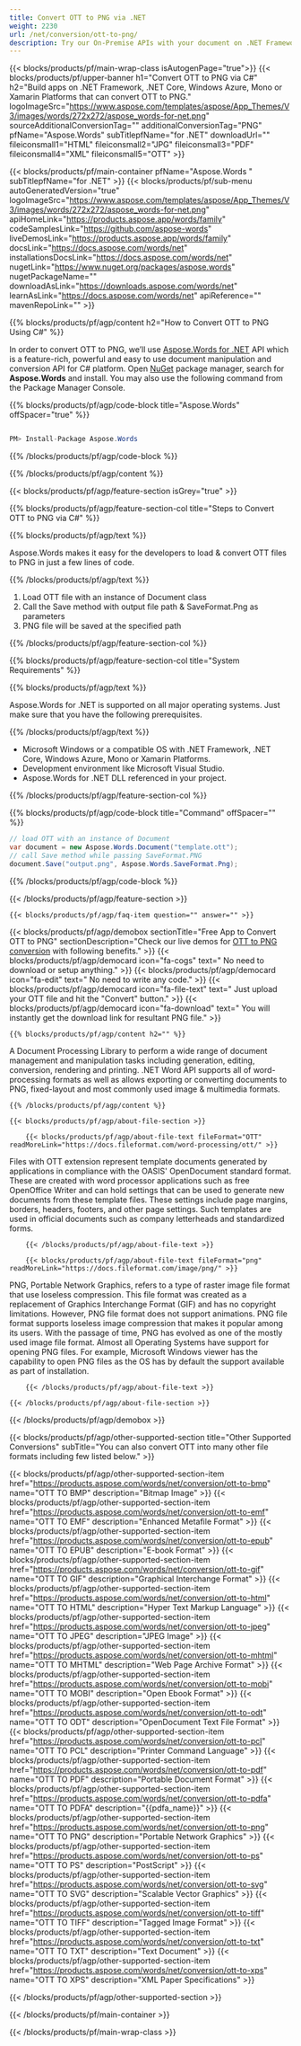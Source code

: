 ```yaml
---
title: Convert OTT to PNG via .NET 
weight: 2230
url: /net/conversion/ott-to-png/ 
description: Try our On-Premise APIs with your document on .NET Framework, .NET Core, Windows Azure, Mono or Xamarin Platforms.
---
```


{{< blocks/products/pf/main-wrap-class isAutogenPage="true">}}
{{< blocks/products/pf/upper-banner h1="Convert OTT to PNG via C#" h2="Build apps on .NET Framework, .NET Core, Windows Azure, Mono or Xamarin Platforms that can convert OTT to PNG." logoImageSrc="https://www.aspose.com/templates/aspose/App_Themes/V3/images/words/272x272/aspose_words-for-net.png" sourceAdditionalConversionTag="" additionalConversionTag="PNG" pfName="Aspose.Words" subTitlepfName="for .NET" downloadUrl="" fileiconsmall1="HTML" fileiconsmall2="JPG" fileiconsmall3="PDF" fileiconsmall4="XML" fileiconsmall5="OTT" >}}

{{< blocks/products/pf/main-container pfName="Aspose.Words " subTitlepfName="for .NET" >}}
{{< blocks/products/pf/sub-menu autoGeneratedVersion="true" logoImageSrc="https://www.aspose.com/templates/aspose/App_Themes/V3/images/words/272x272/aspose_words-for-net.png" apiHomeLink="https://products.aspose.app/words/family" codeSamplesLink="https://github.com/aspose-words" liveDemosLink="https://products.aspose.app/words/family" docsLink="https://docs.aspose.com/words/net" installationsDocsLink="https://docs.aspose.com/words/net" nugetLink="https://www.nuget.org/packages/aspose.words" nugetPackageName="" downloadAsLink="https://downloads.aspose.com/words/net" learnAsLink="https://docs.aspose.com/words/net" apiReference="" mavenRepoLink="" >}}

{{% blocks/products/pf/agp/content h2="How to Convert OTT to PNG Using C#" %}}

 In order to convert OTT to PNG, we’ll use
 [Aspose.Words for .NET](https://products.aspose.com/words/net) 
 API which is a feature-rich, powerful and easy to use document manipulation and conversion API for C# platform. Open
 [NuGet](https://www.nuget.org/packages/aspose.words) 
 package manager, search for
 **Aspose.Words** 
 and install. You may also use the following command from the Package Manager Console.

{{% blocks/products/pf/agp/code-block title="Aspose.Words" offSpacer="true" %}}

```cs

PM> Install-Package Aspose.Words

```

{{% /blocks/products/pf/agp/code-block %}}

{{% /blocks/products/pf/agp/content %}}

{{< blocks/products/pf/agp/feature-section isGrey="true" >}}

{{% blocks/products/pf/agp/feature-section-col title="Steps to Convert OTT to PNG via C#" %}}

{{% blocks/products/pf/agp/text %}}

 Aspose.Words makes it easy for the developers to load & convert OTT files to PNG in just a few lines of code.

{{% /blocks/products/pf/agp/text %}}

1.  Load OTT file with an instance of Document class
1.  Call the Save method with output file path & SaveFormat.Png as parameters
1.  PNG file will be saved at the specified path

{{% /blocks/products/pf/agp/feature-section-col %}}

{{% blocks/products/pf/agp/feature-section-col title="System Requirements" %}}

{{% blocks/products/pf/agp/text %}}

 Aspose.Words for .NET is supported on all major operating systems. Just make sure that you have the following prerequisites.

{{% /blocks/products/pf/agp/text %}}

-  Microsoft Windows or a compatible OS with .NET Framework, .NET Core, Windows Azure, Mono or Xamarin Platforms.
-  Development environment like Microsoft Visual Studio.
-  Aspose.Words for .NET DLL referenced in your project.

{{% /blocks/products/pf/agp/feature-section-col %}}

{{% blocks/products/pf/agp/code-block title="Command" offSpacer="" %}}

```cs
// load OTT with an instance of Document
var document = new Aspose.Words.Document("template.ott");
// call Save method while passing SaveFormat.PNG
document.Save("output.png", Aspose.Words.SaveFormat.Png); 

```

{{% /blocks/products/pf/agp/code-block %}}

{{< /blocks/products/pf/agp/feature-section >}}

    {{< blocks/products/pf/agp/faq-item question="" answer="" >}}
 

<!-- aboutfile Starts -->

{{< blocks/products/pf/agp/demobox sectionTitle="Free App to Convert OTT to PNG" sectionDescription="Check our live demos for [OTT to PNG conversion](https://products.aspose.app/words/conversion/ott-to-png) with following benefits." >}}
        {{< blocks/products/pf/agp/democard icon="fa-cogs" text=" No need to download or setup anything." >}}
        {{< blocks/products/pf/agp/democard icon="fa-edit" text=" No need to write any code." >}}
        {{< blocks/products/pf/agp/democard icon="fa-file-text" text=" Just upload your OTT file and hit the \"Convert\" button." >}}
        {{< blocks/products/pf/agp/democard icon="fa-download" text=" You will instantly get the download link for resultant PNG file." >}}

    {{% blocks/products/pf/agp/content h2="" %}}

 A Document Processing Library to perform a wide range of document management and manipulation tasks including generation, editing, conversion, rendering and printing. .NET Word API supports all of word-processing formats as well as allows exporting or converting documents to PNG, fixed-layout and most commonly used image & multimedia formats.



    {{% /blocks/products/pf/agp/content %}}

    {{< blocks/products/pf/agp/about-file-section >}}

        {{< blocks/products/pf/agp/about-file-text fileFormat="OTT" readMoreLink="https://docs.fileformat.com/word-processing/ott/" >}}
Files with OTT extension represent template documents generated by applications in compliance with the OASIS' OpenDocument standard format. These are created with word processor applications such as free OpenOffice Writer and can hold settings that can be used to generate new documents from these template files. These settings include page margins, borders, headers, footers, and other page settings. Such templates are used in official documents such as company letterheads and standardized forms.

        {{< /blocks/products/pf/agp/about-file-text >}}

        {{< blocks/products/pf/agp/about-file-text fileFormat="png" readMoreLink="https://docs.fileformat.com/image/png/" >}}
PNG, Portable Network Graphics, refers to a type of raster image file format that use loseless compression. This file format was created as a replacement of Graphics Interchange Format (GIF) and has no copyright limitations. However, PNG file format does not support animations. PNG file format supports loseless image compression that makes it popular among its users. With the passage of time, PNG has evolved as one of the mostly used image file format. Almost all Operating Systems have support for opening PNG files. For example, Microsoft Windows viewer has the capability to open PNG files as the OS has by default the support available as part of installation.

        {{< /blocks/products/pf/agp/about-file-text >}}

    {{< /blocks/products/pf/agp/about-file-section >}}

{{< /blocks/products/pf/agp/demobox >}}

<!-- aboutfile Ends -->

{{< blocks/products/pf/agp/other-supported-section title="Other Supported Conversions" subTitle="You can also convert OTT into many other file formats including few listed below." >}}

{{< blocks/products/pf/agp/other-supported-section-item href="https://products.aspose.com/words/net/conversion/ott-to-bmp" name="OTT TO BMP" description="Bitmap Image" >}}
{{< blocks/products/pf/agp/other-supported-section-item href="https://products.aspose.com/words/net/conversion/ott-to-emf" name="OTT TO EMF" description="Enhanced Metafile Format" >}}
{{< blocks/products/pf/agp/other-supported-section-item href="https://products.aspose.com/words/net/conversion/ott-to-epub" name="OTT TO EPUB" description="E-book Format" >}}
{{< blocks/products/pf/agp/other-supported-section-item href="https://products.aspose.com/words/net/conversion/ott-to-gif" name="OTT TO GIF" description="Graphical Interchange Format" >}}
{{< blocks/products/pf/agp/other-supported-section-item href="https://products.aspose.com/words/net/conversion/ott-to-html" name="OTT TO HTML" description="Hyper Text Markup Language" >}}
{{< blocks/products/pf/agp/other-supported-section-item href="https://products.aspose.com/words/net/conversion/ott-to-jpeg" name="OTT TO JPEG" description="JPEG Image" >}}
{{< blocks/products/pf/agp/other-supported-section-item href="https://products.aspose.com/words/net/conversion/ott-to-mhtml" name="OTT TO MHTML" description="Web Page Archive Format" >}}
{{< blocks/products/pf/agp/other-supported-section-item href="https://products.aspose.com/words/net/conversion/ott-to-mobi" name="OTT TO MOBI" description="Open Ebook Format" >}}
{{< blocks/products/pf/agp/other-supported-section-item href="https://products.aspose.com/words/net/conversion/ott-to-odt" name="OTT TO ODT" description="OpenDocument Text File Format" >}}
{{< blocks/products/pf/agp/other-supported-section-item href="https://products.aspose.com/words/net/conversion/ott-to-pcl" name="OTT TO PCL" description="Printer Command Language" >}}
{{< blocks/products/pf/agp/other-supported-section-item href="https://products.aspose.com/words/net/conversion/ott-to-pdf" name="OTT TO PDF" description="Portable Document Format" >}}
{{< blocks/products/pf/agp/other-supported-section-item href="https://products.aspose.com/words/net/conversion/ott-to-pdfa" name="OTT TO PDFA" description="{{pdfa_name}}" >}}
{{< blocks/products/pf/agp/other-supported-section-item href="https://products.aspose.com/words/net/conversion/ott-to-png" name="OTT TO PNG" description="Portable Network Graphics" >}}
{{< blocks/products/pf/agp/other-supported-section-item href="https://products.aspose.com/words/net/conversion/ott-to-ps" name="OTT TO PS" description="PostScript" >}}
{{< blocks/products/pf/agp/other-supported-section-item href="https://products.aspose.com/words/net/conversion/ott-to-svg" name="OTT TO SVG" description="Scalable Vector Graphics" >}}
{{< blocks/products/pf/agp/other-supported-section-item href="https://products.aspose.com/words/net/conversion/ott-to-tiff" name="OTT TO TIFF" description="Tagged Image Format" >}}
{{< blocks/products/pf/agp/other-supported-section-item href="https://products.aspose.com/words/net/conversion/ott-to-txt" name="OTT TO TXT" description="Text Document" >}}
{{< blocks/products/pf/agp/other-supported-section-item href="https://products.aspose.com/words/net/conversion/ott-to-xps" name="OTT TO XPS" description="XML Paper Specifications" >}}

{{< /blocks/products/pf/agp/other-supported-section >}}

{{< /blocks/products/pf/main-container >}}
    
{{< /blocks/products/pf/main-wrap-class >}}